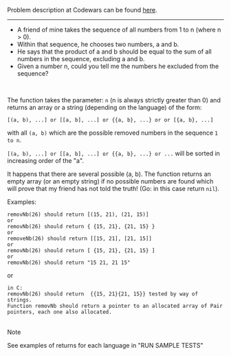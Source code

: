 Problem description at Codewars can be found
[here](https://www.codewars.com/kata/5547cc7dcad755e480000004/train/python).

-------------

- A friend of mine takes the sequence of all numbers from 1 to n (where n > 0).
- Within that sequence, he chooses two numbers, a and b.
- He says that the product of a and b should be equal to the sum of all numbers in the sequence,
  excluding a and b.
- Given a number n, could you tell me the numbers he excluded from the sequence?
<br>

The function takes the parameter: `n` (n is always strictly greater than 0) and returns an array or
a string (depending on the language) of the form:
```
[(a, b), ...] or [[a, b], ...] or {{a, b}, ...} or or [{a, b}, ...]
```

with all `(a, b)` which are the possible removed numbers in the sequence `1 to n`.
<br>

`[(a, b), ...] or [[a, b], ...] or {{a, b}, ...} or ...` will be sorted in increasing order of the "a".
<br>

It happens that there are several possible (a, b). The function returns an empty array (or an empty
string) if no possible numbers are found which will prove that my friend has not told the truth!
(Go: in this case return `nil`).
<br>

Examples:
```
removNb(26) should return [(15, 21), (21, 15)]
or
removNb(26) should return { {15, 21}, {21, 15} }
or
removeNb(26) should return [[15, 21], [21, 15]]
or
removNb(26) should return [ {15, 21}, {21, 15} ]
or
removNb(26) should return "15 21, 21 15"
```

or
```
in C:
removNb(26) should return  {{15, 21}{21, 15}} tested by way of strings.
Function removNb should return a pointer to an allocated array of Pair pointers, each one also allocated. 
```
<br>
Note

See examples of returns for each language in "RUN SAMPLE TESTS"
